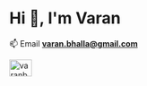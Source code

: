<h1 align="left">Hi 👋, I'm Varan</h1>

📫 Email **varan.bhalla@gmail.com**

<a href="https://linkedin.com/in/varanbhalla" target="blank"><img align="center" src="https://raw.githubusercontent.com/rahuldkjain/github-profile-readme-generator/master/src/images/icons/Social/linked-in-alt.svg" alt="varanbhalla" height="30" width="40" /></a>
